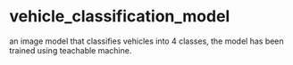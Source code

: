# vehicle_classification_model
 an image model that classifies vehicles into 4 classes, the model has been trained using teachable machine.
